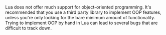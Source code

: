 

Lua does not offer much support for object-oriented programming. It's recommended that you use a third party library to implement OOP features, unless you're only looking for the bare minimum amount of functionality. Trying to implement OOP by hand in Lua can lead to several bugs that are difficult to track down.

